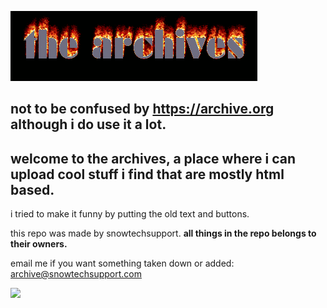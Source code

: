 ![](https://github.com/snowtechsupport/archives/blob/main/gifs/archivetext.gif)
## not to be confused by https://archive.org although i do use it a lot.
## welcome to the archives, a place where i can upload cool stuff i find that are mostly html based.
i tried to make it funny by putting the old text and buttons. 

this repo was made by snowtechsupport.
<b> all things in the repo belongs to their owners. </b>

email me if you want something taken down or added: archive@snowtechsupport.com




![](https://anlucas.neocities.org/ie_animated.gif)
